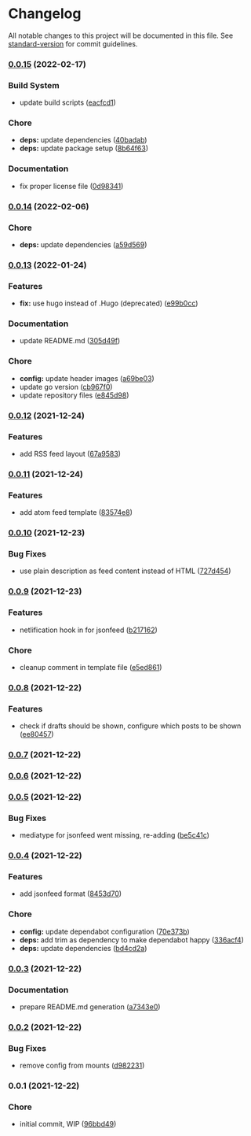 # Changelog

All notable changes to this project will be documented in this file. See [standard-version](https://github.com/conventional-changelog/standard-version) for commit guidelines.

### [0.0.15](https://github.com/dnb-org/dnb-hugo-feeds/compare/v0.0.14...v0.0.15) (2022-02-17)


### Build System

* update build scripts ([eacfcd1](https://github.com/dnb-org/dnb-hugo-feeds/commit/eacfcd16356321d3736ede20195f89afe319b094))


### Chore

* **deps:** update dependencies ([40badab](https://github.com/dnb-org/dnb-hugo-feeds/commit/40badabfd80f09cbb7665475648e056d5cdaca62))
* **deps:** update package setup ([8b64f63](https://github.com/dnb-org/dnb-hugo-feeds/commit/8b64f6312b958d28e9f5de9cd40644b7af062ced))


### Documentation

* fix proper license file ([0d98341](https://github.com/dnb-org/dnb-hugo-feeds/commit/0d983412fb97a1b39aa785440442a5047f7204e8))

### [0.0.14](https://github.com/dnb-org/dnb-hugo-feeds/compare/v0.0.13...v0.0.14) (2022-02-06)


### Chore

* **deps:** update dependencies ([a59d569](https://github.com/dnb-org/dnb-hugo-feeds/commit/a59d56961b8046c404d4795375d983c8dc63ac59))

### [0.0.13](https://github.com/dnb-org/dnb-hugo-feeds/compare/v0.0.12...v0.0.13) (2022-01-24)


### Features

* **fix:** use hugo instead of .Hugo (deprecated) ([e99b0cc](https://github.com/dnb-org/dnb-hugo-feeds/commit/e99b0cc56fd6df9cdc2588e17cec47685127825a))


### Documentation

* update README.md ([305d49f](https://github.com/dnb-org/dnb-hugo-feeds/commit/305d49f281ac2b7a5ceec0ff06a32aeeb7921823))


### Chore

* **config:** update header images ([a69be03](https://github.com/dnb-org/dnb-hugo-feeds/commit/a69be03475d02275cc20b6f21eef2ae54c257756))
* update go version ([cb967f0](https://github.com/dnb-org/dnb-hugo-feeds/commit/cb967f0556184025d79747ddfebe2d80fd183993))
* update repository files ([e845d98](https://github.com/dnb-org/dnb-hugo-feeds/commit/e845d980f599dccd53ee55c12775120866f9d554))

### [0.0.12](https://github.com/dnb-org/dnb-hugo-feeds/compare/v0.0.11...v0.0.12) (2021-12-24)


### Features

* add RSS feed layout ([67a9583](https://github.com/dnb-org/dnb-hugo-feeds/commit/67a9583b97fd93977399e35513f3bf04cbaa603f))

### [0.0.11](https://github.com/dnb-org/dnb-hugo-feeds/compare/v0.0.10...v0.0.11) (2021-12-24)


### Features

* add atom feed template ([83574e8](https://github.com/dnb-org/dnb-hugo-feeds/commit/83574e8b6a42944fa31ecf0be77a5777056516ae))

### [0.0.10](https://github.com/dnb-org/dnb-hugo-feeds/compare/v0.0.9...v0.0.10) (2021-12-23)


### Bug Fixes

* use plain description as feed content instead of HTML ([727d454](https://github.com/dnb-org/dnb-hugo-feeds/commit/727d454d38694cf2c3fb46712850a4e7de1a6024))

### [0.0.9](https://github.com/dnb-org/dnb-hugo-feeds/compare/v0.0.8...v0.0.9) (2021-12-23)


### Features

* netlification hook in for jsonfeed ([b217162](https://github.com/dnb-org/dnb-hugo-feeds/commit/b217162eaf5fc710c1c58e7387bc298d964d7948))


### Chore

* cleanup comment in template file ([e5ed861](https://github.com/dnb-org/dnb-hugo-feeds/commit/e5ed861ac067d84294e83977186c801adf1b883e))

### [0.0.8](https://github.com/dnb-org/dnb-hugo-feeds/compare/v0.0.7...v0.0.8) (2021-12-22)


### Features

* check if drafts should be shown, configure which posts to be shown ([ee80457](https://github.com/dnb-org/dnb-hugo-feeds/commit/ee80457d5505e65f865bf8a1efc9dc033b9bc061))

### [0.0.7](https://github.com/dnb-org/dnb-hugo-feeds/compare/v0.0.6...v0.0.7) (2021-12-22)

### [0.0.6](https://github.com/dnb-org/dnb-hugo-feeds/compare/v0.0.5...v0.0.6) (2021-12-22)

### [0.0.5](https://github.com/dnb-org/dnb-hugo-feeds/compare/v0.0.4...v0.0.5) (2021-12-22)


### Bug Fixes

* mediatype for jsonfeed went missing, re-adding ([be5c41c](https://github.com/dnb-org/dnb-hugo-feeds/commit/be5c41c7b9dfe5bf55afbb541ed738128f3fde6c))

### [0.0.4](https://github.com/dnb-org/dnb-hugo-feeds/compare/v0.0.3...v0.0.4) (2021-12-22)


### Features

* add jsonfeed format ([8453d70](https://github.com/dnb-org/dnb-hugo-feeds/commit/8453d70d04955eed26cf8e03f9c170d1d6440736))


### Chore

* **config:** update dependabot configuration ([70e373b](https://github.com/dnb-org/dnb-hugo-feeds/commit/70e373b17c8a58dcc72943e4a568f64c3794e5d7))
* **deps:** add trim as dependency to make dependabot happy ([336acf4](https://github.com/dnb-org/dnb-hugo-feeds/commit/336acf4162d7eeaea733d4f55454e9cdbb42ee4f))
* **deps:** update dependencies ([bd4cd2a](https://github.com/dnb-org/dnb-hugo-feeds/commit/bd4cd2ac2cf7027a4e056a8dad58abfed3d2f4b7))

### [0.0.3](https://github.com/dnb-org/dnb-hugo-feeds/compare/v0.0.2...v0.0.3) (2021-12-22)


### Documentation

* prepare README.md generation ([a7343e0](https://github.com/dnb-org/dnb-hugo-feeds/commit/a7343e03f77dcd565bade6aac25c74f6fbb80da1))

### [0.0.2](https://github.com/dnb-org/dnb-hugo-feeds/compare/v0.0.1...v0.0.2) (2021-12-22)


### Bug Fixes

* remove config from mounts ([d982231](https://github.com/dnb-org/dnb-hugo-feeds/commit/d982231ae712cc1cb2e6a7b9e78430c3d0207472))

### 0.0.1 (2021-12-22)


### Chore

* initial commit, WIP ([96bbd49](https://github.com/dnb-org/dnb-hugo-feeds/commit/96bbd494b07837a43274d3a0d9b8f14ff6bfb677))
